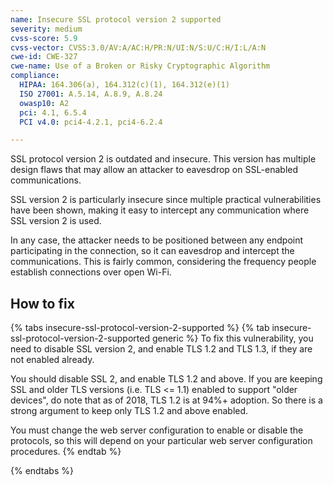 ```yaml
---
name: Insecure SSL protocol version 2 supported
severity: medium
cvss-score: 5.9
cvss-vector: CVSS:3.0/AV:A/AC:H/PR:N/UI:N/S:U/C:H/I:L/A:N
cwe-id: CWE-327
cwe-name: Use of a Broken or Risky Cryptographic Algorithm
compliance:
  HIPAA: 164.306(a), 164.312(c)(1), 164.312(e)(1)
  ISO 27001: A.5.14, A.8.9, A.8.24
  owasp10: A2
  pci: 4.1, 6.5.4
  PCI v4.0: pci4-4.2.1, pci4-6.2.4

---            
```


SSL protocol version 2 is outdated and insecure. This version has multiple design flaws that may allow an attacker to eavesdrop on SSL-enabled communications.

SSL version 2 is particularly insecure since multiple practical vulnerabilities have been shown, making it easy to intercept any communication where SSL version 2 is used.

In any case, the attacker needs to be positioned between any endpoint participating in the connection, so it can eavesdrop and intercept the communications. This is fairly common, considering the frequency people establish connections over open Wi-Fi.

## How to fix

{% tabs insecure-ssl-protocol-version-2-supported %}
{% tab insecure-ssl-protocol-version-2-supported generic %}
To fix this vulnerability, you need to disable SSL version 2, and enable TLS 1.2 and TLS 1.3, if they are not enabled already.

You should disable SSL 2, and enable TLS 1.2 and above. If you are keeping SSL and older TLS versions (i.e. TLS <= 1.1) enabled to support "older devices", do note that as of 2018, TLS 1.2 is at 94%+ adoption. So there is a strong argument to keep only TLS 1.2 and above enabled.

You must change the web server configuration to enable or disable the protocols, so this will depend on your particular web server configuration procedures.
{% endtab %}

{% endtabs %}
